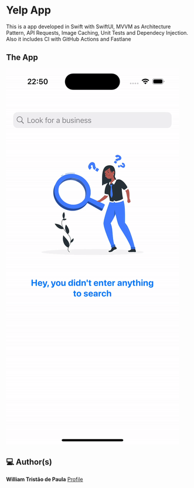 # Yelp App
This is a app developed in Swift with SwiftUI, MVVM as Architecture Pattern, API Requests, Image Caching, Unit Tests and Dependecy Injection. Also it includes CI with GitHub Actions and Fastlane

## The App

![](preview.gif)

## 💻 Author(s)

**William Tristão de Paula**  [Profile](https://github.com/williamtdepaula "GitHub Profile")